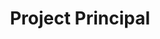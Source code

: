 ---
name: Peter Staedler
draft: false
title: Project Principal
quote: >-
  I enjoy working side by side with the best in the business to deliver the
  highest quality millwork to our clients.
details: >-
  Peter Staedler, one of Merritt’s Project Principals, is responsible for
  projects from the very beginning until the end, when the project is delivered
  and installed. Those responsibilities include the oversight of the project,
  fiscal responsibility and adhering to budgets, engineering, procurement,
  coordination of manufacturing, delivery and installation. After graduating
  from college, Peter started his career at a cabinet shop in Switzerland, where
  he worked as a cabinet maker and installer. A few years later and prior to
  working at Merritt, he traveled to the United States and worked for
  Wavell-Huber Wood Products for 18 years. Building years of knowledge and
  experience in the industry, Peter was originally a cabinet maker, progressed
  to an installer for 10 years, and was then promoted to production manager for
  4 years. Outside of work, Peter loves spending time outdoors while camping,
  fishing and horseback riding.
image: /uploads/in-process.png
display_number: 10
lang: en
_comments:
  image: file should be ~600px wide
  lang: '''en'' for english, ''de'' for german (lowercase)'
  draft: drafts are saved but not published
---